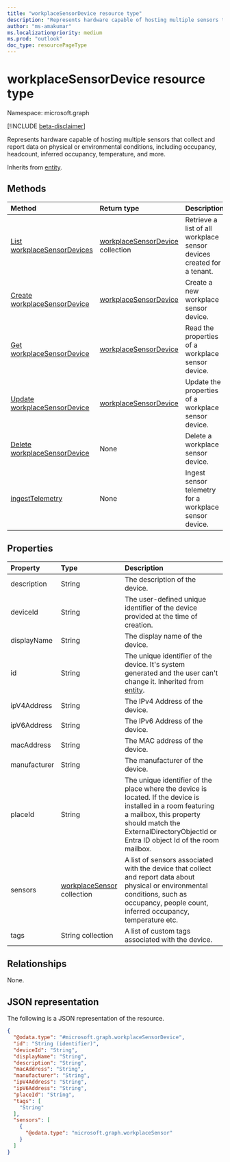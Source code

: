 ```yaml
---
title: "workplaceSensorDevice resource type"
description: "Represents hardware capable of hosting multiple sensors that collect and report data on physical or environmental conditions, including occupancy, headcount, inferred occupancy, temperature, and more."
author: "ms-amakumar"
ms.localizationpriority: medium
ms.prod: "outlook"
doc_type: resourcePageType
---
```


# workplaceSensorDevice resource type

Namespace: microsoft.graph

[!INCLUDE [beta-disclaimer](../../includes/beta-disclaimer.md)]

Represents hardware capable of hosting multiple sensors that collect and report data on physical or environmental conditions, including occupancy, headcount, inferred occupancy, temperature, and more.

Inherits from [entity](../resources/entity.md).

## Methods
|Method|Return type|Description|
|:---|:---|:---|
|[List workplaceSensorDevices](../api/workplace-list-sensordevices.md)|[workplaceSensorDevice](../resources/workplacesensordevice.md) collection|Retrieve a list of all workplace sensor devices created for a tenant.|
|[Create workplaceSensorDevice](../api/workplace-post-sensordevices.md)|[workplaceSensorDevice](../resources/workplacesensordevice.md)|Create a new workplace sensor device.|
|[Get workplaceSensorDevice](../api/workplacesensordevice-get.md)|[workplaceSensorDevice](../resources/workplacesensordevice.md)|Read the properties of a workplace sensor device.|
|[Update workplaceSensorDevice](../api/workplacesensordevice-update.md)|[workplaceSensorDevice](../resources/workplacesensordevice.md)|Update the properties of a workplace sensor device.|
|[Delete workplaceSensorDevice](../api/workplace-delete-sensordevices.md)|None|Delete a workplace sensor device.|
|[ingestTelemetry](../api/workplacesensordevice-ingesttelemetry.md)|None|Ingest sensor telemetry for a workplace sensor device.|

## Properties
|Property|Type|Description|
|:---|:---|:---|
|description|String| The description of the device. |
|deviceId|String| The user-defined unique identifier of the device provided at the time of creation. |
|displayName|String| The display name of the device. |
|id|String| The unique identifier of the device. It's system generated and the user can't change it. Inherited from [entity](../resources/entity.md).|
|ipV4Address|String| The IPv4 Address of the device. |
|ipV6Address|String| The IPv6 Address of the device. |
|macAddress|String| The MAC address of the device. |
|manufacturer|String| The manufacturer of the device. |
|placeId|String| The unique identifier of the place where the device is located. If the device is installed in a room featuring a mailbox, this property should match the ExternalDirectoryObjectId or Entra ID object Id of the room mailbox. |
|sensors|[workplaceSensor](../resources/workplacesensor.md) collection| A list of sensors associated with the device that collect and report data about physical or environmental conditions, such as occupancy, people count, inferred occupancy, temperature etc. |
|tags|String collection| A list of custom tags associated with the device. |

## Relationships
None.

## JSON representation
The following is a JSON representation of the resource.
<!-- {
  "blockType": "resource",
  "keyProperty": "id",
  "@odata.type": "microsoft.graph.workplaceSensorDevice",
  "baseType": "microsoft.graph.entity",
  "openType": false
}
-->
``` json
{
  "@odata.type": "#microsoft.graph.workplaceSensorDevice",
  "id": "String (identifier)",
  "deviceId": "String",
  "displayName": "String",
  "description": "String",
  "macAddress": "String",
  "manufacturer": "String",
  "ipV4Address": "String",
  "ipV6Address": "String",
  "placeId": "String",
  "tags": [
    "String"
  ],
  "sensors": [
    {
      "@odata.type": "microsoft.graph.workplaceSensor"
    }
  ]
}
```

